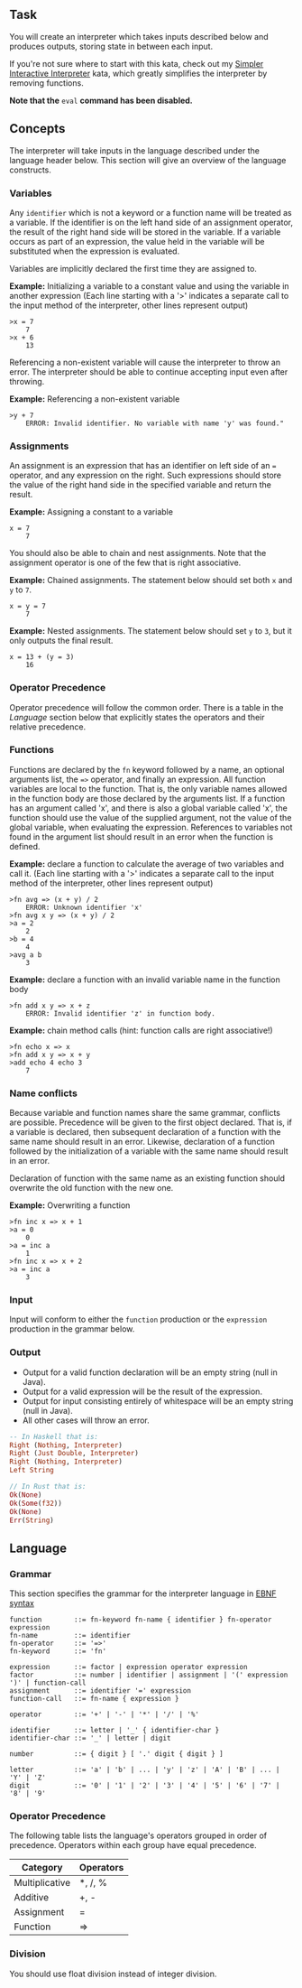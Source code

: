 ## Task

You will create an interpreter which takes inputs described below and produces outputs, storing state in between each input.

If you're not sure where to start with this kata, check out my [Simpler Interactive Interpreter](http://www.codewars.com/dojo/katas/53005a7b26d12be55c000243) kata, which greatly simplifies the interpreter by removing functions.

**Note that the** `eval` **command has been disabled.**

## Concepts

The interpreter will take inputs in the language described under the language header below. This section will give an overview of the language constructs.

### Variables

Any `identifier` which is not a keyword or a function name will be treated as a variable. If the identifier is on the left hand side of an assignment operator, the result of the right hand side will be stored in the variable. If a variable occurs as part of an expression, the value held in the variable will be substituted when the expression is evaluated.

Variables are implicitly declared the first time they are assigned to.

**Example:** Initializing a variable to a constant value and using the variable in another expression (Each line starting with a '>' indicates a separate call to the input method of the interpreter, other lines represent output)

```
>x = 7
    7
>x + 6
    13	
```

Referencing a non-existent variable will cause the interpreter to throw an error. The interpreter should be able to continue accepting input even after throwing.

**Example:** Referencing a non-existent variable

```
>y + 7
    ERROR: Invalid identifier. No variable with name 'y' was found."
```

### Assignments

An assignment is an expression that has an identifier on left side of an `=` operator, and any expression on the right. Such expressions should store the value of the right hand side in the specified variable and return the result.

**Example:** Assigning a constant to a variable

```
x = 7
    7
```

You should also be able to chain and nest assignments. Note that the assignment operator is one of the few that is right associative.

**Example:** Chained assignments. The statement below should set both `x` and `y` to `7`.

```
x = y = 7
    7
```

**Example:** Nested assignments. The statement below should set `y` to `3`, but it only outputs the final result.

```
x = 13 + (y = 3)
    16
```

### Operator Precedence

Operator precedence will follow the common order. There is a table in the *Language* section below that explicitly states the operators and their relative precedence.

### Functions

Functions are declared by the `fn` keyword followed by a name, an optional arguments list, the `=>` operator, and finally an expression. All function variables are local to the function. That is, the only variable names allowed in the function body are those declared by the arguments list. If a function has an argument called 'x', and there is also a global variable called 'x', the function should use the value of the supplied argument, not the value of the global variable, when evaluating the expression. References to variables not found in the argument list should result in an error when the function is defined.

**Example:** declare a function to calculate the average of two variables and call it. (Each line starting with a '>' indicates a separate call to the input method of the interpreter, other lines represent output)

```
>fn avg => (x + y) / 2
    ERROR: Unknown identifier 'x'
>fn avg x y => (x + y) / 2
>a = 2
    2
>b = 4
    4
>avg a b
    3 
```

**Example:** declare a function with an invalid variable name in the function body

```
>fn add x y => x + z
    ERROR: Invalid identifier 'z' in function body.
```

**Example:** chain method calls (hint: function calls are right associative!)

```
>fn echo x => x
>fn add x y => x + y
>add echo 4 echo 3
    7
```

### Name conflicts

Because variable and function names share the same grammar, conflicts are possible. Precedence will be given to the first object declared. That is, if a variable is declared, then subsequent declaration of a function with the same name should result in an error. Likewise, declaration of a function followed by the initialization of a variable with the same name should result in an error.

Declaration of function with the same name as an existing function should overwrite the old function with the new one.

**Example:** Overwriting a function

```
>fn inc x => x + 1
>a = 0
    0
>a = inc a
    1
>fn inc x => x + 2
>a = inc a
    3
```

### Input

Input will conform to either the `function` production or the `expression` production in the grammar below.


### Output

* Output for a valid function declaration will be an empty string (null in Java).
* Output for a valid expression will be the result of the expression.
* Output for input consisting entirely of whitespace will be an empty string (null in Java).
* All other cases will throw an error.

```haskell
-- In Haskell that is:
Right (Nothing, Interpreter)
Right (Just Double, Interpreter) 
Right (Nothing, Interpreter)
Left String
```
```rust
// In Rust that is:
Ok(None)
Ok(Some(f32))
Ok(None)
Err(String)
```

## Language

### Grammar

This section specifies the grammar for the interpreter language in [EBNF syntax](http://en.wikipedia.org/wiki/Extended_Backus%E2%80%93Naur_Form)

```
function        ::= fn-keyword fn-name { identifier } fn-operator expression
fn-name         ::= identifier
fn-operator     ::= '=>'
fn-keyword      ::= 'fn'

expression      ::= factor | expression operator expression
factor          ::= number | identifier | assignment | '(' expression ')' | function-call
assignment      ::= identifier '=' expression
function-call   ::= fn-name { expression }

operator        ::= '+' | '-' | '*' | '/' | '%'

identifier      ::= letter | '_' { identifier-char }
identifier-char ::= '_' | letter | digit

number          ::= { digit } [ '.' digit { digit } ]

letter          ::= 'a' | 'b' | ... | 'y' | 'z' | 'A' | 'B' | ... | 'Y' | 'Z'
digit           ::= '0' | '1' | '2' | '3' | '4' | '5' | '6' | '7' | '8' | '9'
```

### Operator Precedence

The following table lists the language's operators grouped in order of precedence. Operators within each group have equal precedence.

Category  | Operators
------------- | -------------
Multiplicative  | *, /, %
Additive  | +, -
Assignment | =
Function | =>

### Division

You should use float division instead of integer division.